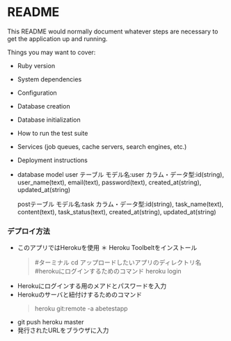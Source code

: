 # README

This README would normally document whatever steps are necessary to get the
application up and running.

Things you may want to cover:

* Ruby version

* System dependencies

* Configuration

* Database creation

* Database initialization

* How to run the test suite

* Services (job queues, cache servers, search engines, etc.)

* Deployment instructions

* database model
  user テーブル
    モデル名:user
    カラム・データ型:id(string), user_name(text), email(text), password(text), created_at(string), updated_at(string)
  
  postテーブル
    モデル名:task
    カラム・データ型:id(string), task_name(text), content(text), task_status(text), created_at(string), updated_at(string)
  
### デプロイ方法
* このアプリではHerokuを使用
＊ Heroku Toolbeltをインストール
  > #ターミナル
   cd アップロードしたいアプリのディレクトリ名
   #herokuにログインするためのコマンド
   heroku login
* Herokuにログインする用のメアドとパスワードを入力
* Herokuのサーバと紐付けするためのコマンド
  > heroku git:remote -a abetestapp
* git push heroku master
* 発行されたURLをブラウザに入力
